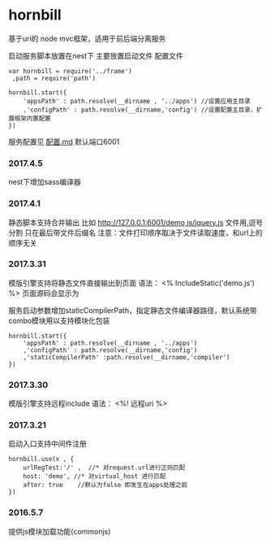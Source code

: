 # hornbill
基于uri的 node mvc框架，适用于前后端分离服务

启动服务脚本放置在nest下 主要放置启动文件 配置文件

	var hornbill = require('../frame')
     ,path = require('path')

	hornbill.start({
		'appsPath' : path.resolve(__dirname , '../apps') //设置应用主目录
		,'configPath' : path.resolve(__dirname,'config') //设置配置主目录，扩展框架内置配置
	})

服务配置见 [配置.md](配置.md)
默认端口6001 

### 2017.4.5
nest下增加sass编译器 

### 2017.4.1
静态脚本支持合并输出
比如 http://127.0.0.1:6001/demo,js/jquery.js
文件用,逗号分割 只在最后带文件后缀名
注意：文件打印顺序取决于文件读取速度，和url上的顺序无关

### 2017.3.31
模版引擎支持将静态文件直接输出到页面
语法： <% IncludeStatic('demo.js') %>
页面源码会显示为 
>>> <script type="text/javascript"> 
>>>  demo.js的代码 ，注： 这里的js内容会被指定编译器处理，但不会经过中间件处理
>>> </script>

服务启动参数增加staticCompilerPath，指定静态文件编译器路径，默认系统带combo模块用以支持模块化包装

	hornbill.start({
		'appsPath' : path.resolve(__dirname , '../apps')
		,'configPath' : path.resolve(__dirname,'config')
		,'staticCompilerPath' :path.resolve(__dirname,'compiler')
	})


### 2017.3.30
模版引擎支持远程include 
语法： <%! 远程uri %>

### 2017.3.21
启动入口支持中间件注册

	hornbill.use(x , {
		urlRegTest:'/' ,  //* 对request.url进行正则匹配
		host: 'demo', //* 对virtual_host 进行匹配
		after: true    //默认为false 即发生在apps处理之前
	})

### 2016.5.7  
提供js模块加载功能(commonjs)
